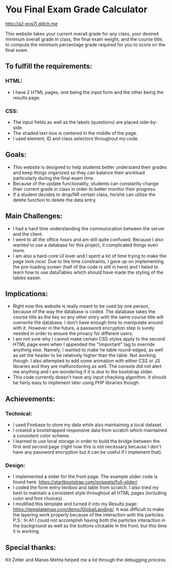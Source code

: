 You Final Exam Grade Calculator
===
http://a2-eos7l.glitch.me

This website takes your current overall grade for any class, your desired minimum overall grade in class, the final exam weight, and the course title, to compute the minimum percentage grade required for you to score on the final exam.

To fulfill the requirements:
---
### HTML:

- I have 2 HTML pages, one being the input form and the other being the results page. 

### CSS: 

- The input fields as well as the labels (questions) are placed side-by-side.
- The shaded text-box is centered in the middle of the page.
- I used element, ID and class selectors throughout my code. 


Goals:
---
- This website is designed to help students better understand their grades and keep things organized so they can balance their workload particularly during the final exam time. 
- Because of the update functionality, students can constantly change their current grade in class in order to better monitor their progress. 
- If a student decides to drop/NR certain class, he/she can utilize the delete function to delete the data entry. 

Main Challenges:
---
- I had a hard time understanding the communication between the server and the client.
- I went to all the office hours and am still quite confused. Because I also wanted to use a database for this project, it complicated things even more. 
- I am also a hard-core UI lover and I spent a lot of time trying to make the page look nicer. Due to the time constraints, I gave up on implementing the pre-loading screen (half of the code is still in here) and I failed to learn how to use dataTables which should have made the styling of the tables easier.


Implications:
---
- Right now this website is really meant to be used by one person, because of the way the database is coded. The database takes the course title as the key so any other entry with the same course title will overwrite the database. I don't have enough time to manipulate around with it. However in the future, a password encryption step is surely needed in order to ensure the privacy for different users. 
- I am not sure why I cannot make certain CSS styles apply to the second HTML page even when I appended the "!important" tag to override anything else. Namely, I wanted to make he table round-edged, as well as set the header to be relatively higher than the table. Not working though. I also attempted to add some animation with either CSS or JS libraries and they are malfunctioning as well. The console did not alert me anything and I am wondering if it is due to the bootstrap slider. 
- This code currently doesn't have any input checking algorithm. It should be fairly easy to implement later using PHP libraries though.


Achievements:
---
### Technical:
- I used Firebase to store my data while also maintaining a local dataset. 
- I created a bootstrapped responsive data from scratch which maintained a consistent color scheme. 
- I learned to use local storage in order to build the bridge between the first and second page (right now this is not necessary because I don't have any password encryption but it can be useful if I implement that).

### Design:
- I implemented a slider for the front page. The example slider code is found here: https://startbootstrap.com/snippets/full-slider/
- I coded the form entry textbox and table from scratch. I also tried my best to maintain a consistent style throughout all HTML pages (including color and font choices).
- I modified this template and turned it into my Results page: https://templatemag.com/demo/GlobalLanding/. It was difficult to make the layering work properly because of the interaction with the particles. P.S.: In A1 I could not accomplish having both the particles interaction in the background as well as the buttons clickable in the front, but this time it is working. 


Special thanks:
---
Kit Zeller and Manas Mehta helped me a lot through the debugging process. 
